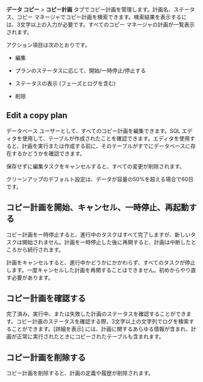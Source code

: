 **データ コピー** \> **コピー計画** タブでコピー計画を管理します。計画名、ステータス、コピー マネージャでコピー計画を検索できます。検索結果を表示するには、3文字以上の入力が必要です。すべてのコピー マネージャの計画が一覧表示されます。

アクション項目は次のとおりです。

-   編集

-   プランのステータスに応じて、開始/一時停止/停止する

-   ステータスの表示 (フェーズとログを含む)

-   削除

Edit a copy plan
----------------

データベース ユーザーとして、すべてのコピー計画を編集できます。SQL エディタを使用して、テーブルが作成されたことを確認できます。エディタを使用すると、計画を実行または作成する前に、そのテーブルがすでにデータベースに存在するかどうかを確認できます。

保存せずに編集タスクをキャンセルすると、すべての変更が削除されます。

クリーンアップのデフォルト設定は、データが容量の50%を超える場合で60日です。

コピー計画を開始、キャンセル、一時停止、再起動する
--------------------------------------------------

コピー計画を一時停止すると、進行中のタスクはすべて完了しますが、新しいタスクは開始されません。計画を一時停止した後に再開すると、計画は中断したところから続行されます。

計画をキャンセルすると、進行中かどうかにかかわらず、すべてのタスクが停止します。一度キャンセルした計画を再開することはできません。初めからやり直す必要があります。

コピー計画を確認する
--------------------

完了済み、実行中、または失敗した計画のステータスを確認することができます。コピー計画のステータスを確認する際、3文字以上の文字列でログを検索することができます。\[詳細を表示\] には、計画に関するあらゆる情報が含まれ、計画が正常に実行されたときにコピーされたテーブルも含まれます。

コピー計画を削除する
--------------------

コピー計画を削除すると、計画の定義や履歴が削除されます。
